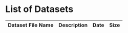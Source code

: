 # List of Datasets

| Dataset File Name         | Description                                                       | Date      |  Size |
|---------------------------|------------------------                                           |-------    |-------|
